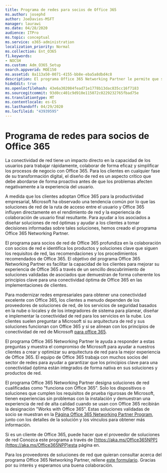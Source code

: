 ```yaml
---
title: Programa de redes para socios de Office 365
ms.author: josephd
author: JoeDavies-MSFT
manager: laurawi
ms.date: 04/28/2020
audience: ITPro
ms.topic: conceptual
ms.service: o365-administration
localization_priority: Normal
ms.collection: Ent_O365
f1.keywords:
- NOCSH
ms.custom: Adm_O365_Setup
search.appverid: MOE150
ms.assetid: 8a113a50-0071-4155-bb8e-eba5a8dbd4c8
description: El programa Office 365 Networking Partner le permite que su dispositivo se certifique como si trabajara con Office 365.
hideEdit: true
ms.openlocfilehash: 43e6a302084fead71e1778b13dac835cc16f7183
ms.sourcegitcommit: 93d0cc401c9d910e115072c0229232765fbad75e
ms.translationtype: MT
ms.contentlocale: es-ES
ms.lasthandoff: 04/29/2020
ms.locfileid: "43939595"
---
```

# <a name="office-365-networking-partner-program"></a>Programa de redes para socios de Office 365

La conectividad de red tiene un impacto directo en la capacidad de los usuarios para trabajar rápidamente, colaborar de forma eficaz y simplificar los procesos de negocio con Office 365. Para los clientes en cualquier fase de su transformación digital, el diseño de red es un aspecto crítico que debe abordarse de forma proactiva antes de que los problemas afecten negativamente a la experiencia del usuario. 

A medida que los clientes adoptan Office 365 para la productividad empresarial, Microsoft ha observado una tendencia común por lo que las soluciones de red de la ruta de acceso entre el usuario y Office 365 influyen directamente en el rendimiento de red y la experiencia de colaboración de usuario final resultante. Para ayudar a los asociados a diseñar soluciones de red óptimas y ayudar a los clientes a tomar decisiones informadas sobre tales soluciones, hemos creado el programa Office 365 Networking Partner. 

El programa para socios de red de Office 365 profundiza en la colaboración con socios de red e identifica los productos y soluciones clave que siguen los requisitos de red, las recomendaciones y los procedimientos recomendados de Office 365. El objetivo del programa Office 365 Networking Partner es facilitar la capacidad de los clientes para mejorar su experiencia de Office 365 a través de un sencillo descubrimiento de soluciones validadas de asociados que demuestran de forma coherente los principios clave para una conectividad óptima de Office 365 en las implementaciones de clientes.

Para modernizar redes empresariales para obtener una conectividad excelente con Office 365, los clientes a menudo dependen de los proveedores de soluciones de red, de los servicios de seguridad basados en la nube o locales y de los integradores de sistema para planear, diseñar e implementar la conectividad de red para los servicios en la nube. Los clientes suelen preguntar a Microsoft si su arquitectura de red y sus soluciones funcionan con Office 365 y si se alinean con los principios de conectividad de red de Microsoft [para office 365](https://aka.ms/PNC). 

El programa Office 365 Networking Partner le ayuda a responder a estas preguntas y muestra el compromiso de Microsoft para ayudar a nuestros clientes a crear y optimizar su arquitectura de red para la mejor experiencia de Office 365. El equipo de Office 365 trabaja con muchos socios del sector de redes para ayudar a garantizar que los principios clave para una conectividad óptima están integrados de forma nativa en sus soluciones y productos de red.

El programa Office 365 Networking Partner designa soluciones de red cualificadas como "funciona con Office 365". Solo los dispositivos o soluciones que cumplen los requisitos de prueba rigurosas de Microsoft, tienen experiencias sin problemas con la instalación y demuestran una experiencia de red de alta calidad cuando se usan con Office 365 recibirán la designación "Works with Office 365". Estas soluciones validadas de socio se muestran en la [Página Office 365 Networking Partner Program](https://www.microsoft.com/microsoft-365/partners/O365networkingpartners), junto con los detalles de la solución y los vínculos para obtener más información.

Si es un cliente de Office 365, puede hacer que el proveedor de soluciones de red Conozca este programa a través de [https://aka.ms/Office365NPP](https://aka.ms/Office365NPP)esta página en.

Para los proveedores de soluciones de red que quieran consultar acerca del programa Office 365 Networking Partner, rellene [este formulario](https://forms.office.com/Pages/ResponsePage.aspx?id=v4j5cvGGr0GRqy180BHbRyMNEapKtzJHu98R0YXYz1RUN0QxSUVEWTdRVTdIV1RTWjIzOVk0QkE4US4u). Gracias por su interés y esperamos una buena colaboración.

